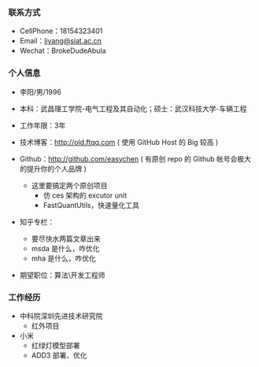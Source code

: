 ### 联系方式
- CellPhone：18154323401
- Email：liyang@siat.ac.cn
- Wechat：BrokeDudeAbula

### 个人信息
 - 李阳/男/1996
 - 本科：武昌理工学院-电气工程及其自动化；硕士：武汉科技大学-车辆工程
 - 工作年限：3年

 - 技术博客：http://old.ftqq.com ( 使用 GitHub Host 的 Big 较高  )
 - Github：http://github.com/easychen ( 有原创 repo 的 Github 帐号会极大的提升你的个人品牌  )
    - 这里要搞定两个原创项目
        - 仿 ces 架构的 excutor unit
        - FastQuantUtils，快速量化工具

 - 知乎专栏：
    - 要尽快水两篇文章出来
    - msda 是什么，咋优化
    - mha 是什么，咋优化

 - 期望职位：算法\开发工程师

### 工作经历
 - 中科院深圳先进技术研究院
    - 红外项目
 - 小米
    - 红绿灯模型部署
    - ADD3 部署、优化
